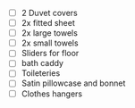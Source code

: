 - [ ] 2 Duvet covers
- [ ] 2x fitted sheet
- [ ] 2x large towels
- [ ] 2x small towels
- [ ] Sliders for floor
- [ ] bath caddy
- [ ] Toileteries
- [ ] Satin pillowcase and bonnet
- [ ] Clothes hangers